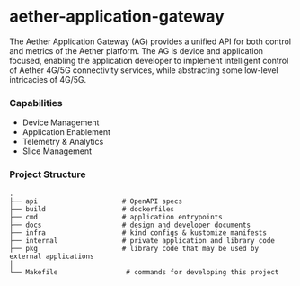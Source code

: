 # aether-application-gateway

The Aether Application Gateway (AG) provides a unified API for both control and metrics of the Aether platform. 
The AG is device and application focused, enabling the application developer to implement intelligent control 
of Aether 4G/5G connectivity services, while abstracting some low-level intricacies of 4G/5G.

### Capabilities

* Device Management
* Application Enablement
* Telemetry & Analytics
* Slice Management

### Project Structure
    .
    ├── api                     # OpenAPI specs
    ├── build                   # dockerfiles
    ├── cmd                     # application entrypoints
    ├── docs                    # design and developer documents
    ├── infra                   # kind configs & kustomize manifests
    ├── internal                # private application and library code
    ├── pkg                     # library code that may be used by external applications
    │
    └── Makefile                 # commands for developing this project
